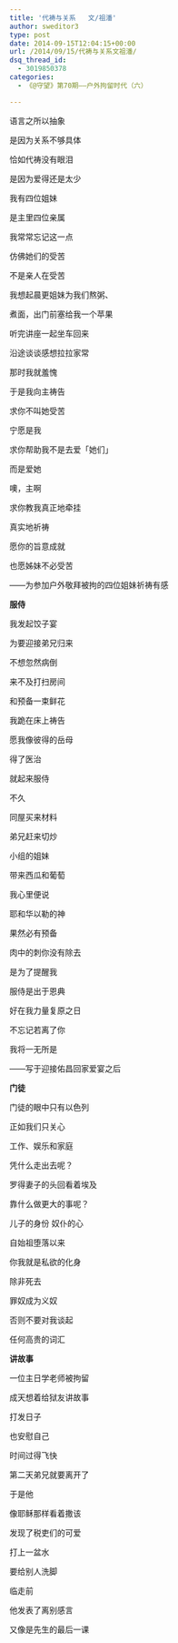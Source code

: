 ```yaml
---
title: '代祷与关系   文/祖潘'
author: sweditor3
type: post
date: 2014-09-15T12:04:15+00:00
url: /2014/09/15/代祷与关系文祖潘/
dsq_thread_id:
  - 3019850378
categories:
  - 《@守望》第70期——户外拘留时代（六）

---
```

语言之所以抽象
  
是因为关系不够具体
  
恰如代祷没有眼泪
  
是因为爱得还是太少

我有四位姐妹
  
是主里四位亲属
  
我常常忘记这一点
  
仿佛她们的受苦
  
不是亲人在受苦

我想起晨更姐妹为我们熬粥、
  
煮面，出门前塞给我一个苹果
  
听完讲座一起坐车回来
  
沿途谈谈感想拉拉家常

那时我就羞愧
  
于是我向主祷告
  
求你不叫她受苦
  
宁愿是我
  
求你帮助我不是去爱「她们」
  
而是爱她

噢，主啊
  
求你教我真正地牵挂
  
真实地祈祷
  
愿你的旨意成就
  
也愿姊妹不必受苦

——为参加户外敬拜被拘的四位姐妹祈祷有感

**服侍**

我发起饺子宴
  
为要迎接弟兄归来
  
不想忽然病倒
  
来不及打扫房间
  
和预备一束鲜花

我跪在床上祷告
  
愿我像彼得的岳母
  
得了医治
  
就起来服侍

不久
  
同屋买来材料
  
弟兄赶来切炒
  
小组的姐妹
  
带来西瓜和葡萄

我心里便说
  
耶和华以勒的神
  
果然必有预备

肉中的刺你没有除去
  
是为了提醒我
  
服侍是出于恩典
  
好在我力量复原之日
  
不忘记若离了你
  
我将一无所是

——写于迎接佑昌回家爱宴之后
  
**门徒**

门徒的眼中只有以色列
  
正如我们只关心
  
工作、娱乐和家庭

凭什么走出去呢？
  
罗得妻子的头回看着埃及
  
靠什么做更大的事呢？
  
儿子的身份 奴仆的心

自始祖堕落以来
  
你我就是私欲的化身
  
除非死去
  
罪奴成为义奴

否则不要对我谈起
  
任何高贵的词汇

**讲故事**

一位主日学老师被拘留
  
成天想着给狱友讲故事
  
打发日子
  
也安慰自己

时间过得飞快
  
第二天弟兄就要离开了
  
于是他
  
像耶稣那样看着撒该
  
发现了税吏们的可爱
  
打上一盆水
  
要给别人洗脚

临走前
  
他发表了离别感言
  
又像是先生的最后一课